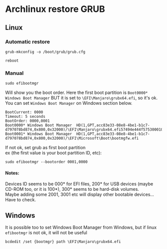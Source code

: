# Archlinux restore GRUB
## Linux
### Automatic restore
```shell
grub-mkconfig -o /boot/grub/grub.cfg
```
```shell
reboot
```
### Manual 
```shell
sudo efibootmgr
```
Will show you the boot order.
Here the first boot partition is `Boot0000* Windows Boot Manager` BUT it is set to `\EFI\Manjaro\grubx64.efi`, so it's ok.  
You can set `Windows Boot Manager` on Windows section below.
```shell
BootCurrent: 0000
Timeout: 5 seconds
BootOrder: 0000,0001
Boot0000* Windows Boot Manager  HD(1,GPT,acc83e33-08e8-4be1-b1c7-d797078bd874,0x800,0x32000)/\EFI\Manjaro\grubx64.efi57494e444f5753000100000088000000780000004200430044004f0042004a004500430054003d007b00390064006500610038003600320063002d0035006300640064002d0034006500370030002d0061006300630031002d006600330032006200330034003400640034003700390035007d00000061000100000010000000040000007fff0400
Boot0001* Windows Boot Manager  HD(1,GPT,acc83e33-08e8-4be1-b1c7-d797078bd874,0x800,0x32000)/\EFI\Microsoft\Boot\bootmgfw.efi
```
If not ok, set grub as first boot partition  
ex (the first value is your boot partition ID, etc):
```shell
sudo efibootmgr --bootorder 0001,0000
```
#### Notes:
Devices ID seems to be 000* for EFI files, 200* for USB devices (maybe CD-ROM too, or it is 100*), 300* seems to be hard-disk volumes.  
Maybe adding some 2001, 3001 etc will display other bootable devices... Have to check.
## Windows
It is possible too to set Windows Boot Manager from Windows, but if linux `efibootmgr` is not ok, it will not be useful
```shell
bcdedit /set {bootmgr} path \EFI\Manjaro\grubx64.efi
```
